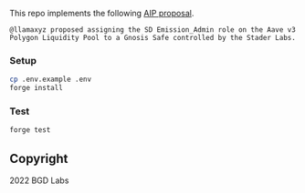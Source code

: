 This repo implements the following [AIP proposal](https://governance.aave.com/t/arc-sd-emission-admin-for-polygon-v3-liquidity-pool/10658).

```
@llamaxyz proposed assigning the SD Emission_Admin role on the Aave v3 Polygon Liquidity Pool to a Gnosis Safe controlled by the Stader Labs.
```

### Setup

```sh
cp .env.example .env
forge install
```

### Test

```sh
forge test
```

## Copyright

2022 BGD Labs
